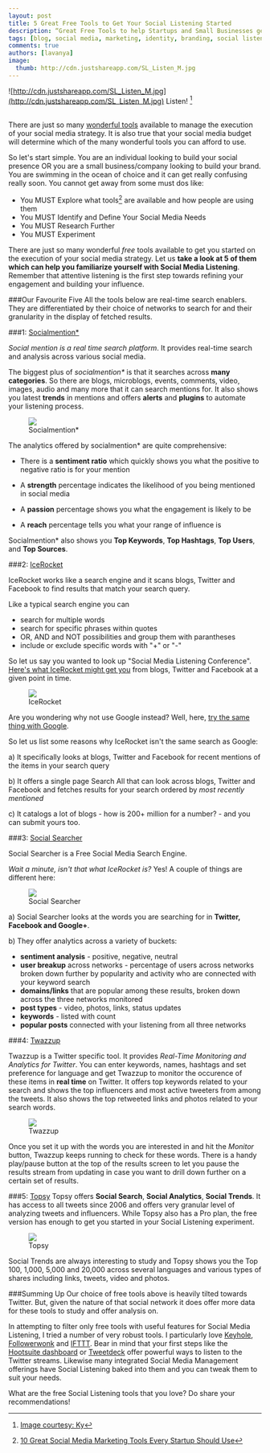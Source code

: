 ```yaml
---
layout: post
title: 5 Great Free Tools to Get Your Social Listening Started
description: “Great Free Tools to help Startups and Small Businesses get into Social Listening”
tags: [blog, social media, marketing, identity, branding, social listening, social media monitoring, SEO, socialmention, IceRocket, Social Searcher, Twazzup, Topsy, Keyhole, Followerwonk, Hootsuite, Buffer, Justshare]
comments: true
authors: [lavanya]
image:
  thumb: http://cdn.justshareapp.com/SL_Listen_M.jpg
---
```


![http://cdn.justshareapp.com/SL_Listen_M.jpg](http://cdn.justshareapp.com/SL_Listen_M.jpg)
Listen! [^1]
<br/><br/>

There are just so many [wonderful tools](http://blog.justshareapp.com/10-best-startup-tools-for-social-media-marketing/) available to manage the execution of your social media strategy. It is also true that your social media budget will determine which of the many wonderful tools you can afford to use. 

So let's start simple. You are an individual looking to build your social presence OR you are a small business/company looking to build your brand. You are swimming in the ocean of choice and it can get really confusing really soon. You cannot get away from some must dos like:

* You MUST Explore what tools[^2] are available and how people are using them
* You MUST Identify and Define Your Social Media Needs
* You MUST Research Further
* You MUST Experiment

There are just so many wonderful *free* tools available to get you started on the execution of your social media strategy. Let us **take a look at 5 of them which can help you familiarize yourself with Social Media Listening**. Remember that attentive listening is the first step towards refining your engagement and building your influence. 

###Our Favourite Five
All the tools below are real-time search enablers. They are differentiated by their choice of networks to search for and their granularity in the display of fetched results.

###1: [Socialmention*](http://www.socialmention.com/)

*Social mention is a real time search platform*. It provides real-time search and analysis across various social media.

The biggest plus of *socialmention\** is that it searches across **many categories**. So there are blogs, microblogs, events, comments, video, images, audio and many more that it can search mentions for. It also shows you latest **trends** in mentions and offers **alerts** and **plugins** to automate your listening process.

<figure>
<img src="http://cdn.justshareapp.com/SL_SocialMention_M.jpg"/>
<figcaption>Socialmention*</figcaption>
</figure>

The analytics offered by socialmention* are quite comprehensive:

* There is a **sentiment ratio** which quickly shows you what the positive to negative ratio is for your mention

* A **strength** percentage indicates the likelihood of you being mentioned in social media

* A **passion** percentage shows you what the engagement is likely to be

* A **reach** percentage tells you what your range of influence is

Socialmention* also shows you **Top Keywords**, **Top Hashtags**, **Top Users**, and **Top Sources**.


###2: [IceRocket](http://www.icerocket.com/)

IceRocket works like a search engine and it scans blogs, Twitter and Facebook to find results that match your search query.  

Like a typical search engine you can 

* search for multiple words
* search for specific phrases within quotes
* OR, AND and NOT possibilities and group them with parantheses
* include or exclude specific words with "+" or "-"

So let us say you wanted to look up "Social Media Listening Conference". [Here's what IceRocket might get you](http://www.icerocket.com/search?tab=buzz&fr=h&q=Social+Media+Listening+conference) from blogs, Twitter and Facebook at a given point in time.

<figure>
<img src="http://cdn.justshareapp.com/SL_IceRocket_M.jpg"/>
<figcaption>IceRocket</figcaption>
</figure>

Are you wondering why not use Google instead? Well, here, [try the same thing with Google](https://www.google.com/#q=social+media+listening+conference). 

So let us list some reasons why IceRocket isn't the same search as Google: 

a) It specifically looks at blogs, Twitter and Facebook for recent mentions of the items in your search query 

b) It offers a single page Search All that can look across blogs, Twitter and Facebook and fetches results for your search ordered by *most recently mentioned*
 
c) It catalogs a lot of blogs - how is 200+ million for a number? - and you can submit yours too. 


###3: [Social Searcher](http://www.social-searcher.com/)

Social Searcher is a Free Social Media Search Engine. 

*Wait a minute, isn't that what IceRocket is?* Yes! A couple of things are different here:

<figure>
<img src="http://cdn.justshareapp.com/SL_SocialSearcher_M.jpg"/>
<figcaption>Social Searcher</figcaption>
</figure>

a) Social Searcher looks at the words you are searching for in **Twitter, Facebook and Google+**. 

b) They offer analytics across a variety of buckets: 

* **sentiment analysis** - positive, negative, neutral
* **user breakup** across networks - percentage of users across networks broken down further by popularity and activity who are connected with your keyword search
* **domains/links** that are popular among these results, broken down across the three networks monitored
* **post types** - video, photos, links, status updates
* **keywords** - listed with count
* **popular posts** connected with your listening from all three networks



###4: [Twazzup](http://www.twazzup.com/)

Twazzup is a Twitter specific tool. It provides *Real-Time Monitoring and Analytics for Twitter*. You can enter keywords, names, hashtags and set preference for language and get Twazzup to monitor the occurence of these items in **real time** on Twitter. It offers top keywords related to your search and shows the top influencers and most active tweeters from among the tweets. It also shows the top retweeted links and photos related to your search words. 

<figure>
<img src="http://cdn.justshareapp.com/SL_Twazzup_M.jpg"/>
<figcaption>Twazzup</figcaption>
</figure>

Once you set it up with the words you are interested in and hit the *Monitor* button, Twazzup keeps running to check for these words. There is a handy play/pause button at the top of the results screen to let you pause the results stream from updating in case you want to drill down further on a certain set of results. 


###5: [Topsy](http://topsy.com/)
Topsy offers **Social Search**, **Social Analytics**, **Social Trends**. It has access to all tweets since 2006 and offers very granular level of analyzing tweets and influencers. While Topsy also has a Pro plan, the free version has enough to get you started in your Social Listening experiment. 

<figure>
<img src="http://cdn.justshareapp.com/SL_Topsy_M.jpg"/>
<figcaption>Topsy</figcaption>
</figure>

Social Trends are always interesting to study and Topsy shows you the Top 100, 1,000, 5,000 and 20,000 across several languages and various types of shares including links, tweets, video and photos.


###Summing Up
Our choice of free tools above is heavily tilted towards Twitter. But, given the nature of that social network it does offer more data for these tools to study and offer analysis on. 
 
 
In attempting to filter only free tools with useful features for Social Media Listening, I tried a number of very robust tools. I particularly love [Keyhole](http://keyhole.co/), [Followerwonk](https://followerwonk.com/) and [IFTTT](https://ifttt.com/wtf). Bear in mind that your first steps like the [Hootsuite dashboard](https://hootsuite.com/dashboard) or [Tweetdeck](https://tweetdeck.twitter.com/) offer powerful ways to listen to the Twitter streams. Likewise many integrated Social Media Management offerings have Social Listening baked into them and you can tweak them to suit your needs.  

What are the free Social Listening tools that you love? Do share your recommendations!

[^1]: [Image courtesy: Ky](https://flic.kr/p/5LTdXV)
[^2]: [10 Great Social Media Marketing Tools Every Startup Should Use](http://blog.justshareapp.com/10-best-startup-tools-for-social-media-marketing/)
